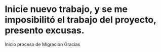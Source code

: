 # Inicie nuevo trabajo, y se me imposibilitó el trabajo del proyecto, presento excusas.
Inicio proceso de Migración Gracias



